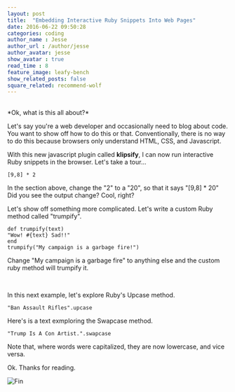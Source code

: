 ```yaml
---
layout: post
title:  "Embedding Interactive Ruby Snippets Into Web Pages"
date: 2016-06-22 09:50:28
categories: coding
author_name : Jesse
author_url : /author/jesse
author_avatar: jesse
show_avatar : true
read_time : 8
feature_image: leafy-bench
show_related_posts: false
square_related: recommend-wolf
---
```


<br>
*Ok, what is this all about?*

<p>Let's say you're a web developer and occasionally need to blog about code.
You want to show off how to do this or that. Conventionally, there is no way
to do this because browsers only understand HTML, CSS, and Javascript.</p>

<p>With this new javascript plugin called <strong>klipsify</strong>, I can now
run interactive Ruby snippets in the browser. Let's take a tour...</p>


<pre><code class="language-klipse-eval-ruby">[9,8] * 2
</code></pre>

In the section above, change the "2" to a "20", so that it says "[9,8] * 20"
Did you see the output change? Cool, right?


Let's show off something more complicated. Let's write a custom Ruby method
called "trumpify".

<pre><code class="language-klipse-eval-ruby">def trumpify(text)
"Wow! #{text} Sad!!"
end
trumpify("My campaign is a garbage fire!")
</code></pre>

<p>Change "My campaign is a garbage fire" to anything else and the custom ruby
method will trumpify it.</p>

<br>

In this next example, let's explore Ruby's Upcase method.

<pre><code class="language-klipse-eval-ruby">"Ban Assault Rifles".upcase
</code></pre>

<p>Here's is a text exmploring the Swapcase method.</p>

<pre><code class="language-klipse-eval-ruby">"Trump Is A Con Artist.".swapcase
</code></pre>

Note that, where words were capitalized, they are now lowercase, and vice versa.


Ok. Thanks for reading.

![Fin](http://2.bp.blogspot.com/-d94FNkb_Zxc/Tij3o8NE77I/AAAAAAAAAdw/DeZlPhbh2uM/s1600/fin.png)







<link rel="stylesheet" type="text/css" href="http://app.klipse.tech/css/codemirror.css">

<script>
    window.klipse_settings = {
        selector_eval_ruby: '.language-klipse-eval-ruby', // css selector for the html elements you want to klipsify
    };
</script>
<script src="http://cdn.opalrb.org/opal/current/opal.min.js"></script>
<script src="http://cdn.opalrb.org/opal/current/opal-parser.min.js"></script>
<script src="http://app.klipse.tech/plugin/js/klipse_plugin.js"></script>
